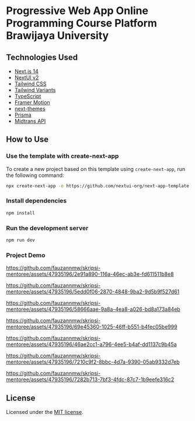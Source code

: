 # Progressive Web App Online Programming Course Platform Brawijaya University

## Technologies Used

- [Next.js 14](https://nextjs.org/docs/getting-started)
- [NextUI v2](https://nextui.org/)
- [Tailwind CSS](https://tailwindcss.com/)
- [Tailwind Variants](https://tailwind-variants.org)
- [TypeScript](https://www.typescriptlang.org/)
- [Framer Motion](https://www.framer.com/motion/)
- [next-themes](https://github.com/pacocoursey/next-themes)
- [Prisma](https://www.prisma.io/)
- [Midtrans API](https://midtrans.com/)

## How to Use


### Use the template with create-next-app

To create a new project based on this template using `create-next-app`, run the following command:

```bash
npx create-next-app -e https://github.com/nextui-org/next-app-template
```

### Install dependencies

```bash
npm install
```

### Run the development server

```bash
npm run dev
```
### Project Demo

https://github.com/fauzannmw/skripsi-mentoree/assets/47935196/2e91a890-116a-46ec-ab3e-fd611511b8e8

https://github.com/fauzannmw/skripsi-mentoree/assets/47935196/5edd0f06-2870-4848-9ba2-9d5b9f527d61

https://github.com/fauzannmw/skripsi-mentoree/assets/47935196/58666aae-9a8a-4ea8-a026-bd8a173a84eb

https://github.com/fauzannmw/skripsi-mentoree/assets/47935196/69e45360-1025-46ff-b551-b4fec05be999

https://github.com/fauzannmw/skripsi-mentoree/assets/47935196/46ae2cc1-a796-4ee5-b4af-dd1137c9b45a

https://github.com/fauzannmw/skripsi-mentoree/assets/47935196/7210c9f2-8bbc-4d7a-9390-05ab9332d7eb

https://github.com/fauzannmw/skripsi-mentoree/assets/47935196/7282b713-7bf3-4fdc-87c7-1b9eefe316c2

## License

Licensed under the [MIT license](https://github.com/nextui-org/next-app-template/blob/main/LICENSE).
